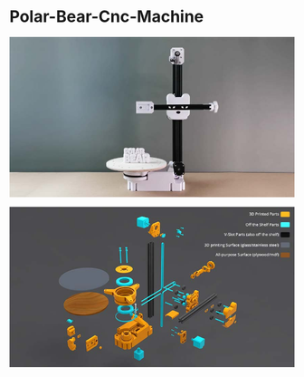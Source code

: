 # Polar-Bear-Cnc-Machine

![Polar Bear Cnc Machine](images/polar-bear.jpg "PolarBear")


![Polar Bear Cnc Machine Exploded view](images/polar-bear-exploded-view.jpg "PolarBear")
